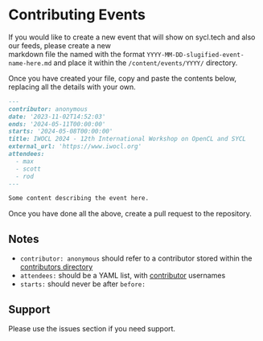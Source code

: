 # Contributing Events

If you would like to create a new event that will show on sycl.tech and also our feeds, please create a new  
markdown file the named with the format `YYYY-MM-DD-slugified-event-name-here.md` and place it within the 
`/content/events/YYYY/` directory.

Once you have created your file, copy and paste the contents below, replacing all the details with your own.

```markdown
---
contributor: anonymous
date: '2023-11-02T14:52:03'
ends: '2024-05-11T00:00:00'
starts: '2024-05-08T00:00:00'
title: IWOCL 2024 - 12th International Workshop on OpenCL and SYCL
external_url: 'https://www.iwocl.org'
attendees:
  - max
  - scott
  - rod
---

Some content describing the event here.
```

Once you have done all the above, create a pull request to the repository.

## Notes

* `contributor: anonymous` should refer to a contributor stored within the [contributors directory](../contributors)
* `attendees:` should be a YAML list, with [contributor](../contributors) usernames
* `starts:` should never be after `before:`

## Support

Please use the issues section if you need support.
